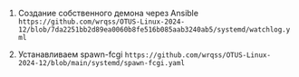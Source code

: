 1. Создание собственного демона через Ansible
`https://github.com/wrqss/OTUS-Linux-2024-12/blob/7da2251bb2d89ea0060b8fe516b085aab3240ab5/systemd/watchlog.yml`

2. Устанавливаем spawn-fcgi 
`https://github.com/wrqss/OTUS-Linux-2024-12/blob/main/systemd/spawn-fcgi.yaml`
